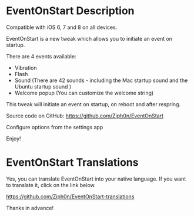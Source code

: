 # EventOnStart Description

Compatible with iOS 6, 7 and 8 on all devices.

EventOnStart is a new tweak which allows you to initiate an event on startup.

There are 4 events available:

- Vibration
- Flash
- Sound (There are 42 sounds - including the Mac startup sound and the Ubuntu startup sound )
- Welcome popup (You can customize the welcome string)

This tweak will initiate an event on startup, on reboot and after respring.

Source code on GitHub: https://github.com/Ziph0n/EventOnStart

Configure options from the settings app

Enjoy!

# EventOnStart Translations

Yes, you can translate EventOnStart into your native language. If you want to translate it, click on the link below.

https://github.com/Ziph0n/EventOnStart-translations

Thanks in advance!
